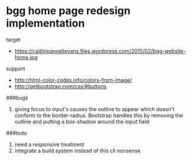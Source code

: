 # bgg home page redesign implementation
target

- https://caitlinpannellevans.files.wordpress.com/2015/02/bgg-website-home.jpg

support

- http://html-color-codes.info/colors-from-image/
- http://getbootstrap.com/css/#buttons


###bugs

1. giving focus to input's causes the outline to appear which doesn't conform to the border-radius.  Bootstrap handles this by removing the outline and putting a box-shadow around the input field

###todo
1. need a responsive treatment
2. integrate a build system instead of this cli nonsense